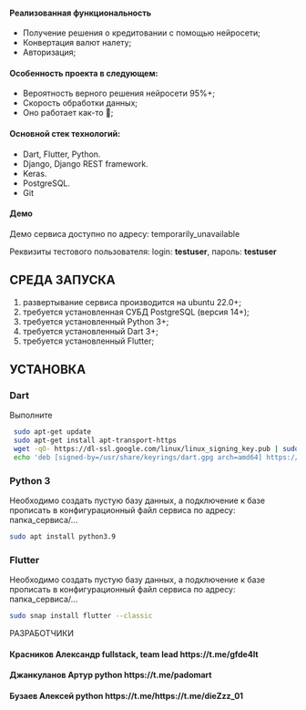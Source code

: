 <h4>Реализованная функциональность</h4>
<ul>
    <li>Получение решения о кредитовании с помощью нейросети;</li>
    <li>Конвертация валют налету;</li>
    <li>Авторизация;</li>
</ul> 
<h4>Особенность проекта в следующем:</h4>
<ul>
 <li>Вероятность верного решения нейросети 95%+;</li>
 <li>Скорость обработки данных;</li>
 <li>Оно работает как-то 🤡;</li>  
 </ul>
<h4>Основной стек технологий:</h4>
<ul>
  <li>Dart, Flutter, Python.</li>
	<li>Django, Django REST framework.</li>
	<li>Keras.</li>
	<li>PostgreSQL.</li>
	<li>Git</li>
 </ul>
 
<h4>Демо</h4>
<p>Демо сервиса доступно по адресу: temporarily_unavailable </p>
<p>Реквизиты тестового пользователя: login: <b>testuser</b>, пароль: <b>testuser</b></p>




СРЕДА ЗАПУСКА
------------
1) развертывание сервиса производится на ubuntu 22.0+;
2) требуется установленная СУБД PostgreSQL (версия 14+);
3) требуется установленный Python 3+;
4) требуется установленный Dart 3+;
5) требуется установленный Flutter;


УСТАНОВКА
------------
### Dart

Выполните 
```bash
 sudo apt-get update
 sudo apt-get install apt-transport-https
 wget -qO- https://dl-ssl.google.com/linux/linux_signing_key.pub | sudo gpg --dearmor -o /usr/share/keyrings/dart.gpg
 echo 'deb [signed-by=/usr/share/keyrings/dart.gpg arch=amd64] https://storage.googleapis.com/download.dartlang.org/linux/debian stable main' | sudo tee /etc/apt/sources.list.d/dart_stable.list
```
### Python 3

Необходимо создать пустую базу данных, а подключение к базе прописать в конфигурационный файл сервиса по адресу: папка_сервиса/...
```bash
sudo apt install python3.9
```
### Flutter

Необходимо создать пустую базу данных, а подключение к базе прописать в конфигурационный файл сервиса по адресу: папка_сервиса/...
```bash
sudo snap install flutter --classic
```

РАЗРАБОТЧИКИ

<h4>Красников Александр fullstack, team lead https://t.me/gfde4lt</h4>
<h4>Джанкуланов Артур python https://t.me/padomart</h4>
<h4>Бузаев Алексей python https://t.me/https://t.me/dieZzz_01</h4>

